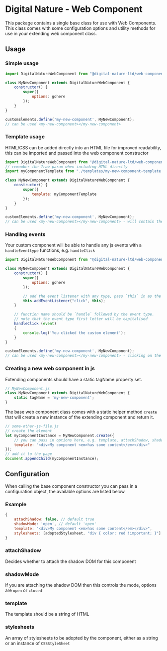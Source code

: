 # Digital Nature - Web Component
This package contains a single base class for use with Web Components. This class comes with some configuration options and utility methods for use in your extending web component class.


## Usage

### Simple usage
```javascript
import DigitalNatureWebComponent from "@digital-nature-ltd/web-component";

class MyNewComponent extends DigitalNatureWebComponent {
    constructor() {
        super({
            options: gohere
        });
    }
}

customElements.define('my-new-component', MyNewComponent);
// can be used <my-new-component></my-new-component>
```

### Template usage
HTML/CSS can be added directly into an HTML file for improved readability, this can be imported and passed into the web component constructor
```javascript
import DigitalNatureWebComponent from "@digital-nature-ltd/web-component";
// remember the ?raw param when including HTML directly
import myComponentTemplate from "./templates/my-new-component-template.html?raw"

class MyNewComponent extends DigitalNatureWebComponent {
    constructor() {
        super({
            template: myComponentTemplate
        });
    }
}

customElements.define('my-new-component', MyNewComponent);
// can be used <my-new-component></my-new-component> - will contain the contents of your template
```

### Handling events
Your custom component will be able to handle any js events with a `handleEventtype` functions, e.g. `handleClick`

```javascript
import DigitalNatureWebComponent from "@digital-nature-ltd/web-component";

class MyNewComponent extends DigitalNatureWebComponent {
    constructor() {
        super({
            options: gohere
        });

        // add the event listener with any type, pass `this` in as the handler
        this.addEventListener("click", this);
    }

    // function name should be `handle` followed by the event type.
    // note that the event type first letter will be capitalised
    handleClick (event)
    {
        console.log('You clicked the custom element');
    }
}

customElements.define('my-new-component', MyNewComponent);
// can be used <my-new-component></my-new-component> - clicking on the component will run the handleClick function and log to console
```

### Creating a new web component in js
Extending components should have a static tagName property set.

```javascript
// MyNewComponent.js
class MyNewComponent extends DigitalNatureWebComponent {
    static tagName = 'my-new-component';
}
```

The base web component class comes with a static helper method `create` that will create a new instance of the extending component and return it.
```javascript
// some-other-js-file.js
// create the element
let myComponentInstance = MyNewComponent.create({
    // you can pass in options here, e.g. template, attachShadow, shadowMode
    template: "<div>My component <em>has some content</em></div>"
});
// add it to the page
document.appendChild(myComponentInstance);
```

## Configuration
When calling the base component constructor you can pass in a configuration object, the available options are listed below

### Example
```javascript
{
    attachShadow: false, // default true
    shadowMode: 'open', // default 'open'
    template: "<div>My component <em>has some content</em></div>",
    stylesheets: [adoptedStylesheet, "div { color: red !important; }"]
}
```

### attachShadow
Decides whether to attach the shadow DOM for this component

### shadowMode
If you are attaching the shadow DOM then this controls the mode, options are `open` or `closed`

### template
The template should be a string of HTML

### stylesheets
An array of stylesheets to be adopted by the component, either as a string or an instance of `CSSStyleSheet`
